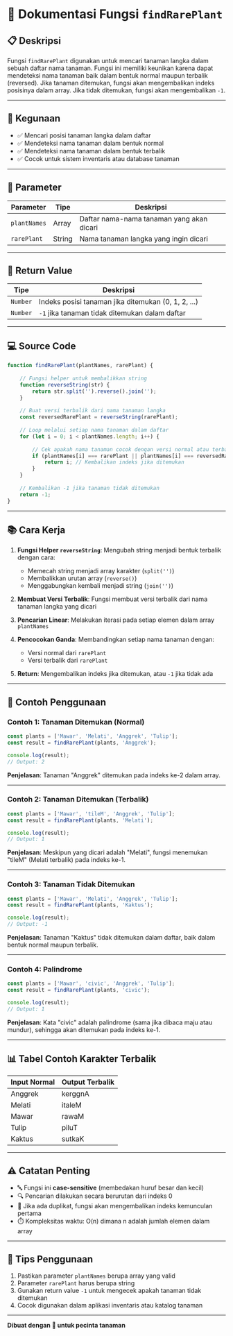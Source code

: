 # 🌿 Dokumentasi Fungsi `findRarePlant`

## 📋 Deskripsi

Fungsi `findRarePlant` digunakan untuk mencari tanaman langka dalam sebuah daftar nama tanaman. Fungsi ini memiliki keunikan karena dapat mendeteksi nama tanaman baik dalam bentuk normal maupun terbalik (reversed). Jika tanaman ditemukan, fungsi akan mengembalikan indeks posisinya dalam array. Jika tidak ditemukan, fungsi akan mengembalikan `-1`.

---

## 🎯 Kegunaan

- ✅ Mencari posisi tanaman langka dalam daftar
- ✅ Mendeteksi nama tanaman dalam bentuk normal
- ✅ Mendeteksi nama tanaman dalam bentuk terbalik
- ✅ Cocok untuk sistem inventaris atau database tanaman

---

## 📝 Parameter

| Parameter | Tipe | Deskripsi |
|-----------|------|-----------|
| `plantNames` | Array | Daftar nama-nama tanaman yang akan dicari |
| `rarePlant` | String | Nama tanaman langka yang ingin dicari |

---

## 🔄 Return Value

| Tipe | Deskripsi |
|------|-----------|
| `Number` | Indeks posisi tanaman jika ditemukan (0, 1, 2, ...) |
| `Number` | `-1` jika tanaman tidak ditemukan dalam daftar |

---

## 💻 Source Code

```javascript
function findRarePlant(plantNames, rarePlant) {
    
    // Fungsi helper untuk membalikkan string
    function reverseString(str) {
        return str.split('').reverse().join('');
    }
    
    // Buat versi terbalik dari nama tanaman langka
    const reversedRarePlant = reverseString(rarePlant);
    
    // Loop melalui setiap nama tanaman dalam daftar
    for (let i = 0; i < plantNames.length; i++) {
        
        // Cek apakah nama tanaman cocok dengan versi normal atau terbalik
        if (plantNames[i] === rarePlant || plantNames[i] === reversedRarePlant) {
            return i; // Kembalikan indeks jika ditemukan
        }
    }
    
    // Kembalikan -1 jika tanaman tidak ditemukan
    return -1;
}
```

---

## 📚 Cara Kerja

1. **Fungsi Helper `reverseString`**: Mengubah string menjadi bentuk terbalik dengan cara:
   - Memecah string menjadi array karakter (`split('')`)
   - Membalikkan urutan array (`reverse()`)
   - Menggabungkan kembali menjadi string (`join('')`)

2. **Membuat Versi Terbalik**: Fungsi membuat versi terbalik dari nama tanaman langka yang dicari

3. **Pencarian Linear**: Melakukan iterasi pada setiap elemen dalam array `plantNames`

4. **Pencocokan Ganda**: Membandingkan setiap nama tanaman dengan:
   - Versi normal dari `rarePlant`
   - Versi terbalik dari `rarePlant`

5. **Return**: Mengembalikan indeks jika ditemukan, atau `-1` jika tidak ada

---

## 🎨 Contoh Penggunaan

### Contoh 1: Tanaman Ditemukan (Normal)
```javascript
const plants = ['Mawar', 'Melati', 'Anggrek', 'Tulip'];
const result = findRarePlant(plants, 'Anggrek');

console.log(result);
// Output: 2
```

**Penjelasan**: Tanaman "Anggrek" ditemukan pada indeks ke-2 dalam array.

---

### Contoh 2: Tanaman Ditemukan (Terbalik)
```javascript
const plants = ['Mawar', 'tileM', 'Anggrek', 'Tulip'];
const result = findRarePlant(plants, 'Melati');

console.log(result);
// Output: 1
```

**Penjelasan**: Meskipun yang dicari adalah "Melati", fungsi menemukan "tileM" (Melati terbalik) pada indeks ke-1.

---

### Contoh 3: Tanaman Tidak Ditemukan
```javascript
const plants = ['Mawar', 'Melati', 'Anggrek', 'Tulip'];
const result = findRarePlant(plants, 'Kaktus');

console.log(result);
// Output: -1
```

**Penjelasan**: Tanaman "Kaktus" tidak ditemukan dalam daftar, baik dalam bentuk normal maupun terbalik.

---

### Contoh 4: Palindrome
```javascript
const plants = ['Mawar', 'civic', 'Anggrek', 'Tulip'];
const result = findRarePlant(plants, 'civic');

console.log(result);
// Output: 1
```

**Penjelasan**: Kata "civic" adalah palindrome (sama jika dibaca maju atau mundur), sehingga akan ditemukan pada indeks ke-1.

---

## 📊 Tabel Contoh Karakter Terbalik

| Input Normal | Output Terbalik |
|--------------|-----------------|
| Anggrek | kerggnA |
| Melati | italeM |
| Mawar | rawaM |
| Tulip | piluT |
| Kaktus | sutkaK |

---

## ⚠️ Catatan Penting

- 🔤 Fungsi ini **case-sensitive** (membedakan huruf besar dan kecil)
- 🔍 Pencarian dilakukan secara berurutan dari indeks 0
- 🎯 Jika ada duplikat, fungsi akan mengembalikan indeks kemunculan pertama
- ⏱️ Kompleksitas waktu: O(n) dimana n adalah jumlah elemen dalam array

---

## 🚀 Tips Penggunaan

1. Pastikan parameter `plantNames` berupa array yang valid
2. Parameter `rarePlant` harus berupa string
3. Gunakan return value `-1` untuk mengecek apakah tanaman tidak ditemukan
4. Cocok digunakan dalam aplikasi inventaris atau katalog tanaman

---

**Dibuat dengan 💚 untuk pecinta tanaman**

